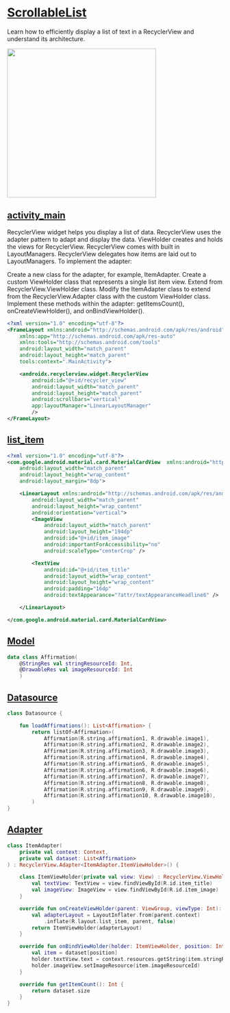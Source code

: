 # **[ScrollableList](https://developer.android.com/codelabs/basic-android-kotlin-training-recyclerview-scrollable-list?continue=https%3A%2F%2Fdeveloper.android.com%2Fcourses%2Fpathways%2Fandroid-basics-kotlin-unit-2-pathway-3%23codelab-https%3A%2F%2Fdeveloper.android.com%2Fcodelabs%2Fbasic-android-kotlin-training-recyclerview-scrollable-list#0)** 
Learn how to efficiently display a list of text in a RecyclerView and understand its architecture.

<img width="348" src="https://github.com/YamamotoDesu/ScrollableList/blob/master/app/src/main/java/Gif/scrollableview.gif">

## **[activity_main](https://github.com/YamamotoDesu/ScrollableList/blob/master/app/src/main/res/layout/activity_main.xml)** 

RecyclerView widget helps you display a list of data.
RecyclerView uses the adapter pattern to adapt and display the data.
ViewHolder creates and holds the views for RecyclerView.
RecyclerView comes with built in LayoutManagers. RecyclerView delegates how items are laid out to LayoutManagers.
To implement the adapter:

Create a new class for the adapter, for example, ItemAdapter.
Create a custom ViewHolder class that represents a single list item view. Extend from RecyclerView.ViewHolder class.
Modify the ItemAdapter class to extend from the RecyclerView.Adapter class with the custom ViewHolder class.
Implement these methods within the adapter: getItemsCount(), onCreateViewHolder(), and onBindViewHolder().
```xml 
<?xml version="1.0" encoding="utf-8"?>
<FrameLayout xmlns:android="http://schemas.android.com/apk/res/android"
    xmlns:app="http://schemas.android.com/apk/res-auto"
    xmlns:tools="http://schemas.android.com/tools"
    android:layout_width="match_parent"
    android:layout_height="match_parent"
    tools:context=".MainActivity">

    <androidx.recyclerview.widget.RecyclerView
        android:id="@+id/recycler_view"
        android:layout_width="match_parent"
        android:layout_height="match_parent"
        android:scrollbars="vertical"
        app:layoutManager="LinearLayoutManager"
        />
</FrameLayout>
```

## **[list_item](https://github.com/YamamotoDesu/ScrollableList/blob/master/app/src/main/res/layout/list_item.xml)** 
```xml 
<?xml version="1.0" encoding="utf-8"?>
<com.google.android.material.card.MaterialCardView  xmlns:android="http://schemas.android.com/apk/res/android"
    android:layout_width="match_parent"
    android:layout_height="wrap_content"
    android:layout_margin="8dp">

    <LinearLayout xmlns:android="http://schemas.android.com/apk/res/android"
        android:layout_width="match_parent"
        android:layout_height="wrap_content"
        android:orientation="vertical">
        <ImageView
            android:layout_width="match_parent"
            android:layout_height="194dp"
            android:id="@+id/item_image"
            android:importantForAccessibility="no"
            android:scaleType="centerCrop" />

        <TextView
            android:id="@+id/item_title"
            android:layout_width="wrap_content"
            android:layout_height="wrap_content"
            android:padding="16dp"
            android:textAppearance="?attr/textAppearanceHeadline6" />

    </LinearLayout>

</com.google.android.material.card.MaterialCardView>
```

## **[Model](https://github.com/YamamotoDesu/ScrollableList/blob/master/app/src/main/java/com/codewithkyo/affirmations/model/Affirmation.kt)** 
```kt 
data class Affirmation(
    @StringRes val stringResourceId: Int,
    @DrawableRes val imageResourceId: Int
    )
```

## **[Datasource](https://github.com/YamamotoDesu/ScrollableList/blob/master/app/src/main/java/com/codewithkyo/affirmations/data/Datasource.kt)** 
```kt 
class Datasource {

    fun loadAffirmations(): List<Affirmation> {
        return listOf<Affirmation>(
            Affirmation(R.string.affirmation1, R.drawable.image1),
            Affirmation(R.string.affirmation2, R.drawable.image2),
            Affirmation(R.string.affirmation3, R.drawable.image3),
            Affirmation(R.string.affirmation4, R.drawable.image4),
            Affirmation(R.string.affirmation5, R.drawable.image5),
            Affirmation(R.string.affirmation6, R.drawable.image6),
            Affirmation(R.string.affirmation7, R.drawable.image7),
            Affirmation(R.string.affirmation8, R.drawable.image8),
            Affirmation(R.string.affirmation9, R.drawable.image9),
            Affirmation(R.string.affirmation10, R.drawable.image10),
        )
}
```

## **[Adapter](https://github.com/YamamotoDesu/ScrollableList/blob/master/app/src/main/java/com/codewithkyo/affirmations/adapter/ItemAdapter.kt)** 
```kt  
class ItemAdapter(
    private val context: Context,
    private val dataset: List<Affirmation>
) : RecyclerView.Adapter<ItemAdapter.ItemViewHolder>() {

    class ItemViewHolder(private val view: View) : RecyclerView.ViewHolder(view) {
        val textView: TextView = view.findViewById(R.id.item_title)
        val imageView: ImageView = view.findViewById(R.id.item_image)
    }

    override fun onCreateViewHolder(parent: ViewGroup, viewType: Int): ItemViewHolder {
        val adapterLayout = LayoutInflater.from(parent.context)
            .inflate(R.layout.list_item, parent, false)
        return ItemViewHolder(adapterLayout)
    }

    override fun onBindViewHolder(holder: ItemViewHolder, position: Int) {
        val item = dataset[position]
        holder.textView.text = context.resources.getString(item.stringResourceId)
        holder.imageView.setImageResource(item.imageResourceId)
    }

    override fun getItemCount(): Int {
        return dataset.size
    }
}
```

